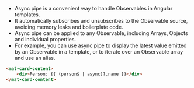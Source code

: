 - Async pipe is a convenient way to handle Observables in Angular templates. 
- It automatically subscribes and unsubscribes to the Observable source, avoiding memory leaks and boilerplate code. 
- Async pipe can be applied to any Observable, including Arrays, Objects and individual properties. 
- For example, you can use async pipe to display the latest value emitted by an Observable in a template, or to iterate over an Observable array and use an alias.


```html
<mat-card-content>
    <div>Person: {{ (person$ | async)?.name }}</div>
</mat-card-content>
```